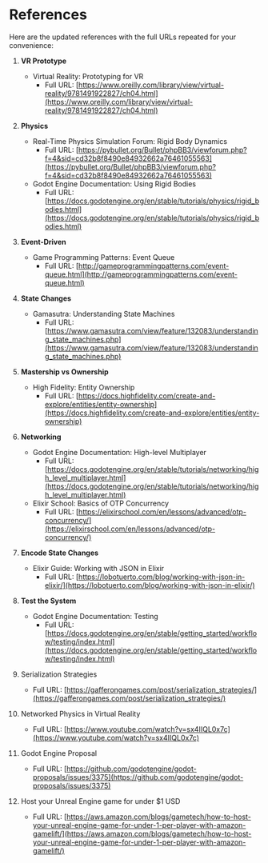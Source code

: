 # References

Here are the updated references with the full URLs repeated for your convenience:

1. **VR Prototype**

   - Virtual Reality: Prototyping for VR
     - Full URL: [https://www.oreilly.com/library/view/virtual-reality/9781491922827/ch04.html](https://www.oreilly.com/library/view/virtual-reality/9781491922827/ch04.html)

2. **Physics**

   - Real-Time Physics Simulation Forum: Rigid Body Dynamics
     - Full URL: [https://pybullet.org/Bullet/phpBB3/viewforum.php?f=4&sid=cd32b8f8490e84932662a76461055563](https://pybullet.org/Bullet/phpBB3/viewforum.php?f=4&sid=cd32b8f8490e84932662a76461055563)
   - Godot Engine Documentation: Using Rigid Bodies
     - Full URL: [https://docs.godotengine.org/en/stable/tutorials/physics/rigid_bodies.html](https://docs.godotengine.org/en/stable/tutorials/physics/rigid_bodies.html)

3. **Event-Driven**

   - Game Programming Patterns: Event Queue
     - Full URL: [http://gameprogrammingpatterns.com/event-queue.html](http://gameprogrammingpatterns.com/event-queue.html)

4. **State Changes**

   - Gamasutra: Understanding State Machines
     - Full URL: [https://www.gamasutra.com/view/feature/132083/understanding_state_machines.php](https://www.gamasutra.com/view/feature/132083/understanding_state_machines.php)

5. **Mastership vs Ownership**

   - High Fidelity: Entity Ownership
     - Full URL: [https://docs.highfidelity.com/create-and-explore/entities/entity-ownership](https://docs.highfidelity.com/create-and-explore/entities/entity-ownership)

6. **Networking**

   - Godot Engine Documentation: High-level Multiplayer
     - Full URL: [https://docs.godotengine.org/en/stable/tutorials/networking/high_level_multiplayer.html](https://docs.godotengine.org/en/stable/tutorials/networking/high_level_multiplayer.html)
   - Elixir School: Basics of OTP Concurrency
     - Full URL: [https://elixirschool.com/en/lessons/advanced/otp-concurrency/](https://elixirschool.com/en/lessons/advanced/otp-concurrency/)

7. **Encode State Changes**

   - Elixir Guide: Working with JSON in Elixir
     - Full URL: [https://lobotuerto.com/blog/working-with-json-in-elixir/](https://lobotuerto.com/blog/working-with-json-in-elixir/)

8. **Test the System**

   - Godot Engine Documentation: Testing
     - Full URL: [https://docs.godotengine.org/en/stable/getting_started/workflow/testing/index.html](https://docs.godotengine.org/en/stable/getting_started/workflow/testing/index.html)

9. Serialization Strategies

   - Full URL: [https://gafferongames.com/post/serialization_strategies/](https://gafferongames.com/post/serialization_strategies/)

10. Networked Physics in Virtual Reality

    - Full URL: [https://www.youtube.com/watch?v=sx4IIQL0x7c](https://www.youtube.com/watch?v=sx4IIQL0x7c)

11. Godot Engine Proposal

    - Full URL: [https://github.com/godotengine/godot-proposals/issues/3375](https://github.com/godotengine/godot-proposals/issues/3375)

12. Host your Unreal Engine game for under $1 USD

    - Full URL: [https://aws.amazon.com/blogs/gametech/how-to-host-your-unreal-engine-game-for-under-1-per-player-with-amazon-gamelift/](https://aws.amazon.com/blogs/gametech/how-to-host-your-unreal-engine-game-for-under-1-per-player-with-amazon-gamelift/)
